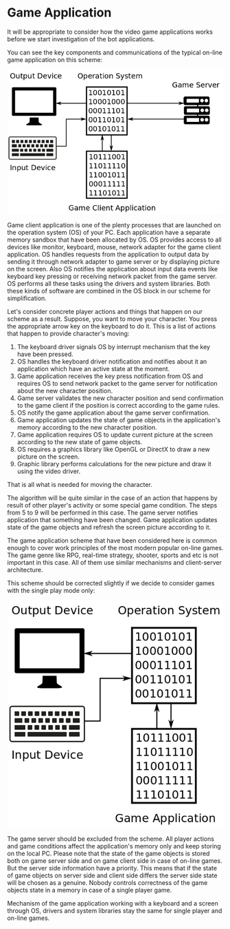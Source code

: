 # Game Application

It will be appropriate to consider how the video game applications works before we start investigation of the bot applications. 

You can see the key components and communications of the typical on-line game application on this scheme:

![On-line Game Application Scheme](game-application.png)

Game client application is one of the plenty processes that are launched on the operation system (OS) of your PC. Each application have a separate memory sandbox that have been allocated by OS. OS provides access to all devices like monitor, keyboard, mouse, network adapter for the game client application. OS handles requests from the application to output data by sending it through network adapter to game server or by displaying picture on the screen. Also OS notifies the application about input data events like keyboard key pressing or receiving network packet from the game server. OS performs all these tasks using the drivers and system libraries. Both these kinds of software are combined in the OS block in our scheme for simplification. 

Let's consider concrete player actions and things that happen on our scheme as a result. Suppose, you want to move your character. You press the appropriate arrow key on the keyboard to do it. This is a list of actions that happen to provide character's moving:

1. The keyboard driver signals OS by interrupt mechanism that the key have been pressed.
2. OS handles the keyboard driver notification and notifies about it an application which have an active state at the moment.
3. Game application receives the key press notification from OS and requires OS to send network packet to the game server for notification about the new character position.
4. Game server validates the new character position and send confirmation to the game client if the position is correct according to the game rules.
5. OS notify the game application about the game server confirmation.
6. Game application updates the state of game objects in the application's memory according to the new character position.
7. Game application requires OS to update current picture at the screen according to the new state of game objects.
8. OS requires a graphics library like OpenGL or DirectX to draw a new picture on the screen. 
9. Graphic library performs calculations for the new picture and draw it using the video driver.

That is all what is needed for moving the character. 

The algorithm will be quite similar in the case of an action that happens by result of other player's activity or some special game condition. The steps from 5 to 9 will be performed in this case. The game server notifies application that something have been changed. Game application updates state of the game objects and refresh the screen picture according to it.

The game application scheme that have been considered here is common enough to cover work principles of the most modern popular on-line games. The game genre like RPG, real-time strategy, shooter, sports and etc is not important in this case. All of them use similar mechanisms and client-server architecture.

This scheme should be corrected slightly if we decide to consider games with the single play mode only:

![Local Game Application Scheme](game-local-application.png)

The game server should be excluded from the scheme. All player actions and game conditions affect the application's memory only and keep storing on the local PC. Please note that the state of the game objects is stored both on game server side and on game client side in case of on-line games. But the server side information have a priority. This means that if the state of game objects on server side and client side differs the server side state will be chosen as a genuine. Nobody controls correctness of the game objects state in a memory in case of a single player game.

Mechanism of the game application working with a keyboard and a screen through OS, drivers and system libraries stay the same for single player and on-line games.